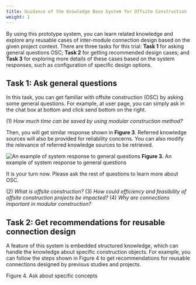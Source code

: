 ```yaml
---
title: Guidance of the Knowledge Base System for Offsite Construction
weight: 1
---
```


By using this prototype system, you can learn related knowledge and explore any reusable cases of inter-module connection design based on the given project context. There are three tasks for this trial: **Task 1** for asking general questions OSC; **Task 2** for getting recommended design cases; and **Task 3** for exploring more details of these cases based on the system responses, such as configuration of specific design options.

## Task 1: Ask general questions

In this task, you can get familiar with offsite construction (OSC) by asking some general questions. For example, at user page, you can simply ask in the chat box at bottom and click send bottom on the right.

(1) *How much time can be saved by using modular construction method?*

Then, you will get similar response shown in **Figure 3**. Referred knowledge sources will also be provided for reliability concerns. You can also modify the relevance of referred knowledge sources to be retrieved.

![An example of system response to general questions](../img/task1.png)
**Figure 3.** An example of system response to general questions

It is your turn now. Please ask the rest of questions to learn more about OSC.

(2)	*What is offsite construction?*
(3)	*How could efficiency and feasibility of offsite construction projects be impacted?*
(4)	*Why are connections important in modular construction?*

## Task 2: Get recommendations for reusable connection design

A feature of this system is embedded structured knowledge, which can handle the knowledge about specific construction objects. For example, you can follow the steps shown in Figure 4 to get recommendations for reusable connections designed by previous studies and projects.


Figure 4. Ask about specific concepts


